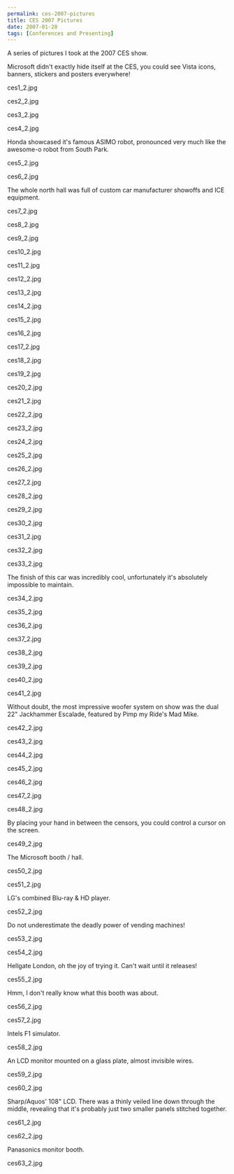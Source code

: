 ```yaml
---
permalink: ces-2007-pictures
title: CES 2007 Pictures
date: 2007-01-28
tags: [Conferences and Presenting]
---
```

A series of pictures I took at the 2007 CES show.

Microsoft didn't exactly hide itself at the CES, you could see Vista icons, banners, stickers and posters everywhere!

<!-- more -->

ces1_2.jpg

ces2_2.jpg

ces3_2.jpg

ces4_2.jpg

Honda showcased it's famous ASIMO robot, pronounced very much like the awesome-o robot from South Park.

ces5_2.jpg

ces6_2.jpg

The whole north hall was full of custom car manufacturer showoffs and ICE equipment.

ces7_2.jpg

ces8_2.jpg

ces9_2.jpg

ces10_2.jpg

ces11_2.jpg

ces12_2.jpg

ces13_2.jpg

ces14_2.jpg

ces15_2.jpg

ces16_2.jpg

ces17_2.jpg

ces18_2.jpg

ces19_2.jpg

ces20_2.jpg

ces21_2.jpg

ces22_2.jpg

ces23_2.jpg

ces24_2.jpg

ces25_2.jpg

ces26_2.jpg

ces27_2.jpg

ces28_2.jpg

ces29_2.jpg

ces30_2.jpg

ces31_2.jpg

ces32_2.jpg

ces33_2.jpg

The finish of this car was incredibly cool, unfortunately it's absolutely impossible to maintain.

ces34_2.jpg

ces35_2.jpg

ces36_2.jpg

ces37_2.jpg

ces38_2.jpg

ces39_2.jpg

ces40_2.jpg

ces41_2.jpg

Without doubt, the most impressive woofer system on show was the dual 22" Jackhammer Escalade, featured by Pimp my Ride's Mad Mike.

ces42_2.jpg

ces43_2.jpg

ces44_2.jpg

ces45_2.jpg

ces46_2.jpg

ces47_2.jpg

ces48_2.jpg

By placing your hand in between the censors, you could control a cursor on the screen.

ces49_2.jpg

The Microsoft booth / hall.

ces50_2.jpg

ces51_2.jpg

LG's combined Blu-ray & HD player.

ces52_2.jpg

Do not underestimate the deadly power of vending machines!

ces53_2.jpg

ces54_2.jpg

Hellgate London, oh the joy of trying it. Can't wait until it releases!

ces55_2.jpg

Hmm, I don't really know what this booth was about.

ces56_2.jpg

ces57_2.jpg

Intels F1 simulator.

ces58_2.jpg

An LCD monitor mounted on a glass plate, almost invisible wires.

ces59_2.jpg

ces60_2.jpg

Sharp/Aquos' 108" LCD. There was a thinly veiled line down through the middle, revealing that it's probably just two smaller panels stitched together.

ces61_2.jpg

ces62_2.jpg

Panasonics monitor booth.

ces63_2.jpg
